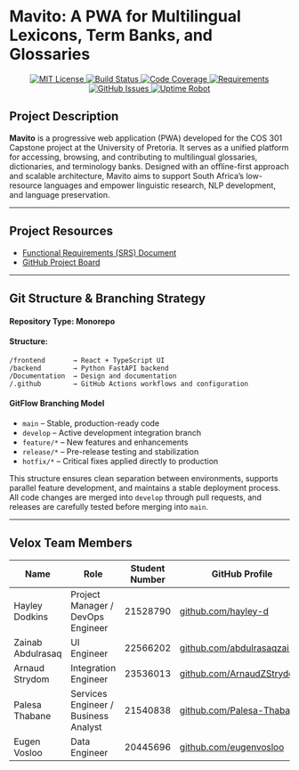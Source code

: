 # Mavito: A PWA for Multilingual Lexicons, Term Banks, and Glossaries

<p align="center">
  <a href="https://choosealicense.com/licenses/mit/">
    <img src="https://img.shields.io/badge/License-MIT-green.svg" alt="MIT License"/>
  </a>
  <a href="https://github.com/COS301-SE-2025/Mavito/actions">
    <img src="https://img.shields.io/github/actions/workflow/status/COS301-SE-2025/Mavito/ci.yml?branch=main" alt="Build Status"/>
  </a>
  <a href="https://codecov.io/gh/COS301-SE-2025/Mavito">
    <img src="https://img.shields.io/codecov/c/github/COS301-SE-2025/Mavito" alt="Code Coverage"/>
  </a>
  <a href="https://github.com/COS301-SE-2025/Mavito">
    <img src="https://img.shields.io/badge/requirements-purple" alt="Requirements"/>
  </a>
  <a href="https://github.com/COS301-SE-2025/Mavito/issues">
    <img src="https://img.shields.io/github/issues/COS301-SE-2025/Mavito" alt="GitHub Issues"/>
  </a>
  <a href="https://uptimerobot.com/">
    <img src="https://img.shields.io/uptimerobot/status/m788123456-123456789abcdef" alt="Uptime Robot"/>
  </a>
</p>


## Project Description
**Mavito** is a progressive web application (PWA) developed for the COS 301 Capstone project at the University of Pretoria. It serves as a unified platform for accessing, browsing, and contributing to multilingual glossaries, dictionaries, and terminology banks. Designed with an offline-first approach and scalable architecture, Mavito aims to support South Africa’s low-resource languages and empower linguistic research, NLP development, and language preservation.


---

## Project Resources
* [Functional Requirements (SRS) Document](#)
* [GitHub Project Board](https://github.com/COS301-SE-2025/Mavito/projects)

---

## Git Structure & Branching Strategy

#### **Repository Type**: Monorepo
#### **Structure**:

```
/frontend       → React + TypeScript UI  
/backend        → Python FastAPI backend  
/Documentation  → Design and documentation  
/.github        → GitHub Actions workflows and configuration  
```

#### **GitFlow Branching Model**
  * `main` – Stable, production-ready code
  * `develop` – Active development integration branch
  * `feature/*` – New features and enhancements
  * `release/*` – Pre-release testing and stabilization
  * `hotfix/*` – Critical fixes applied directly to production

This structure ensures clean separation between environments, supports parallel feature development, and maintains a stable deployment process. All code changes are merged into `develop` through pull requests, and releases are carefully tested before merging into `main`.

---

## Velox Team Members

| Name              | Role                        | Student Number | GitHub Profile                             | LinkedIn                                                                 |
|-------------------|-----------------------------|----------------|--------------------------------------------|--------------------------------------------------------------------------|
| Hayley Dodkins    | Project Manager / DevOps Engineer | 21528790       | [github.com/hayley-d](https://github.com/hayley-d)       | [![LinkedIn](https://img.shields.io/badge/LinkedIn-blue?logo=linkedin&logoColor=white)](https://www.linkedin.com/in/hayley-dodkins-867126222/) |
| Zainab Abdulrasaq | UI Engineer           | 22566202       | [github.com/abdulrasaqzainab](https://github.com/abdulrasaqzainab)       | [![LinkedIn](https://img.shields.io/badge/LinkedIn-blue?logo=linkedin&logoColor=white)](https://www.linkedin.com/in/zainab-abdulrasaq) |
| Arnaud Strydom    | Integration Engineer           | 23536013       | [github.com/ArnaudZStrydom](https://github.com/ArnaudZStrydom)       | [![LinkedIn](https://img.shields.io/badge/LinkedIn-blue?logo=linkedin&logoColor=white)](https://www.linkedin.com/in/arnaud-zander-strydom-44a95a319/) |
| Palesa Thabane    | Services Engineer / Business Analyst           | 21540838       | [github.com/Palesa-Thabane](https://github.com/Palesa-Thabane)       | [![LinkedIn](https://img.shields.io/badge/LinkedIn-blue?logo=linkedin&logoColor=white)](https://www.linkedin.com/in/palesa-thabane-943604364/) |
| Eugen Vosloo      | Data Engineer               | 20445696        | [github.com/eugenvosloo](https://github.com/eugenvosloo)         | [![LinkedIn](https://img.shields.io/badge/LinkedIn-blue?logo=linkedin&logoColor=white)](https://www.linkedin.com/in/eugen-vosloo-aa2522353/) |


